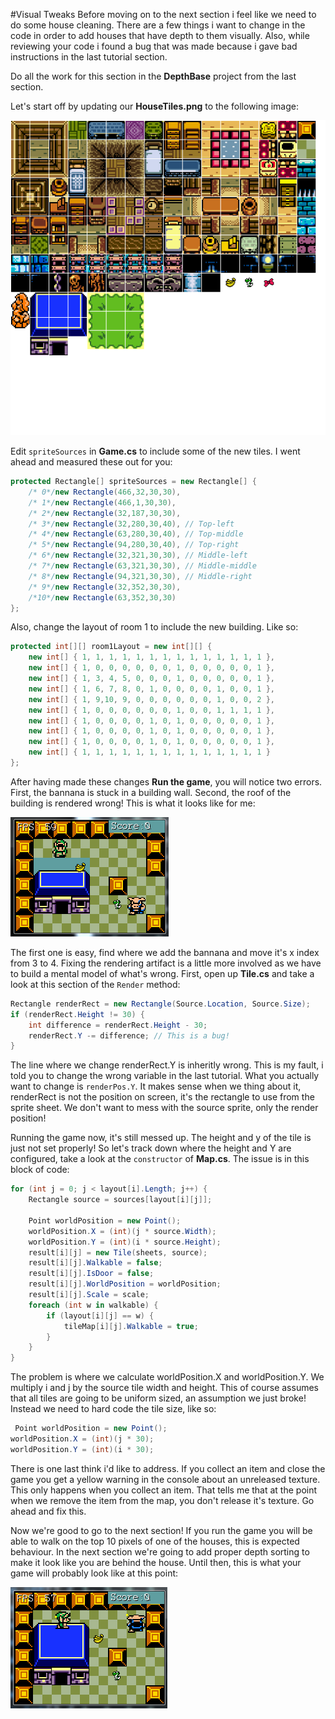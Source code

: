 #Visual Tweaks
Before moving on to the next section i feel like we need to do some house cleaning. There are a few things i want to change in the code in order to add houses that have depth to them visually. Also, while reviewing your code i found a bug that was made because i gave bad instructions in the last tutorial section.

Do all the work for this section in the **DepthBase** project from the last section.

Let's start off by updating our **HouseTiles.png** to the following image:

![MORE_TILES](Images/HouseTiles_Expanded.png)

Edit ```spriteSources``` in **Game.cs** to include some of the new tiles. I went ahead and measured these out for you:

```cs
protected Rectangle[] spriteSources = new Rectangle[] {
    /* 0*/new Rectangle(466,32,30,30),
    /* 1*/new Rectangle(466,1,30,30),
    /* 2*/new Rectangle(32,187,30,30),
    /* 3*/new Rectangle(32,280,30,40), // Top-left
    /* 4*/new Rectangle(63,280,30,40), // Top-middle
    /* 5*/new Rectangle(94,280,30,40), // Top-right
    /* 6*/new Rectangle(32,321,30,30), // Middle-left
    /* 7*/new Rectangle(63,321,30,30), // Middle-middle
    /* 8*/new Rectangle(94,321,30,30), // Middle-right
    /* 9*/new Rectangle(32,352,30,30),
    /*10*/new Rectangle(63,352,30,30)
};
```

Also, change the layout of room 1 to include the new building. Like so:

```cs
protected int[][] room1Layout = new int[][] {
    new int[] { 1, 1, 1, 1, 1, 1, 1, 1, 1, 1, 1, 1, 1, 1 },
    new int[] { 1, 0, 0, 0, 0, 0, 0, 1, 0, 0, 0, 0, 0, 1 },
    new int[] { 1, 3, 4, 5, 0, 0, 0, 1, 0, 0, 0, 0, 0, 1 },
    new int[] { 1, 6, 7, 8, 0, 1, 0, 0, 0, 0, 1, 0, 0, 1 },
    new int[] { 1, 9,10, 9, 0, 0, 0, 0, 0, 0, 1, 0, 0, 2 },
    new int[] { 1, 0, 0, 0, 0, 0, 0, 1, 0, 0, 1, 1, 1, 1 },
    new int[] { 1, 0, 0, 0, 0, 1, 0, 1, 0, 0, 0, 0, 0, 1 },
    new int[] { 1, 0, 0, 0, 0, 1, 0, 1, 0, 0, 0, 0, 0, 1 },
    new int[] { 1, 0, 0, 0, 0, 1, 0, 1, 0, 0, 0, 0, 0, 1 },
    new int[] { 1, 1, 1, 1, 1, 1, 1, 1, 1, 1, 1, 1, 1, 1 }
};
```

After having made these changes **Run the game**, you will notice two errors. First, the bannana is stuck in a building wall. Second, the roof of the building is rendered wrong! This is what it looks like for me:

![BANANA](Images/building_banana.PNG)

The first one is easy, find where we add the bannana and move it's x index from 3 to 4. Fixing the rendering artifact is a little more involved as we have to build a mental model of what's wrong. First, open up **Tile.cs** and take a look at this section of the ```Render``` method:

```cs
Rectangle renderRect = new Rectangle(Source.Location, Source.Size);
if (renderRect.Height != 30) {
    int difference = renderRect.Height - 30;
    renderRect.Y -= difference; // This is a bug!
}
```

The line where we change renderRect.Y is inheritly wrong. This is my fault, i told you to change the wrong variable in the last tutorial. What you actually want to change is ```renderPos.Y```. It makes sense when we thing about it, renderRect is not the position on screen, it's the rectangle to use from the sprite sheet. We don't want to mess with the source sprite, only the render position!

Running the game now, it's still messed up. The height and y of the tile is just not set properly! So let's track down where the height and Y are configured, take a look at the ```constructor``` of **Map.cs**. The issue is in this block of code:

```cs
for (int j = 0; j < layout[i].Length; j++) {
    Rectangle source = sources[layout[i][j]];

    Point worldPosition = new Point();
    worldPosition.X = (int)(j * source.Width);
    worldPosition.Y = (int)(i * source.Height);
    result[i][j] = new Tile(sheets, source);
    result[i][j].Walkable = false;
    result[i][j].IsDoor = false;
    result[i][j].WorldPosition = worldPosition;
    result[i][j].Scale = scale;
    foreach (int w in walkable) {
        if (layout[i][j] == w) {
            tileMap[i][j].Walkable = true;
        }
    }
}
```

The problem is where we calculate worldPosition.X and worldPosition.Y. We multiply i and j by the source tile width and height. This of course assumes that all tiles are going to be uniform sized, an assumption we just broke! Instead we need to hard code the tile size, like so:

```cs
 Point worldPosition = new Point();
worldPosition.X = (int)(j * 30);
worldPosition.Y = (int)(i * 30);
```

There is one last think i'd like to address. If you collect an item and close the game you get a yellow warning in the console about an unreleased texture. This only happens when you collect an item. That tells me that at the point when we remove the item from the map, you don't release it's texture. Go ahead and fix this.

Now we're good to go to the next section! If you run the game you will be able to walk on the top 10 pixels of one of the houses, this is expected behaviour. In the next section we're going to add proper depth sorting to make it look like you are behind the house. Until then, this is what your game will probably look like at this point:

![FIDDLER](Images/fiddler_on_the_roof.PNG)